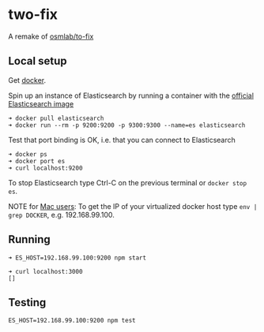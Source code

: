 # two-fix

A remake of [osmlab/to-fix](https://github.com/osmlab/to-fix-backend)

## Local setup

Get [docker](http://www.docker.com/).

Spin up an instance of Elasticsearch by running a container with the [official Elasticsearch image](https://hub.docker.com/_/elasticsearch/)
```
➜ docker pull elasticsearch
➜ docker run --rm -p 9200:9200 -p 9300:9300 --name=es elasticsearch
```

Test that port binding is OK, i.e. that you can connect to Elasticsearch
```
➜ docker ps
➜ docker port es
➜ curl localhost:9200
```

To stop Elasticsearch type Ctrl-C on the previous terminal or `docker stop es`.

NOTE for [Mac users](https://docs.docker.com/docker-for-mac/docker-toolbox/#/setting-up-to-run-docker-for-mac):
To get the IP of your virtualized docker host type `env | grep DOCKER`, e.g. 192.168.99.100.

## Running

```
➜ ES_HOST=192.168.99.100:9200 npm start
```

```
➜ curl localhost:3000
[]
```

## Testing

```
ES_HOST=192.168.99.100:9200 npm test
```
